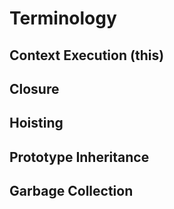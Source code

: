 # Terminology

## Context Execution (this)

## Closure

## Hoisting

## Prototype Inheritance

## Garbage Collection